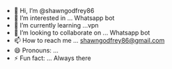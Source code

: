 - 👋 Hi, I’m @shawngodfrey86
- 👀 I’m interested in ... Whatsapp bot
- 🌱 I’m currently learning ...vpn
- 💞️ I’m looking to collaborate on ... Whatsapp bot
- 📫 How to reach me ... shawngodfrey86@gmail.com
- 😄 Pronouns: ...
- ⚡ Fun fact: ... Always there

<!---
shawngodfrey86/shawngodfrey86 is a ✨ special ✨ repository because its `README.md` (this file) appears on your GitHub profile.
You can click the Preview link to take a look at your changes.
--->
